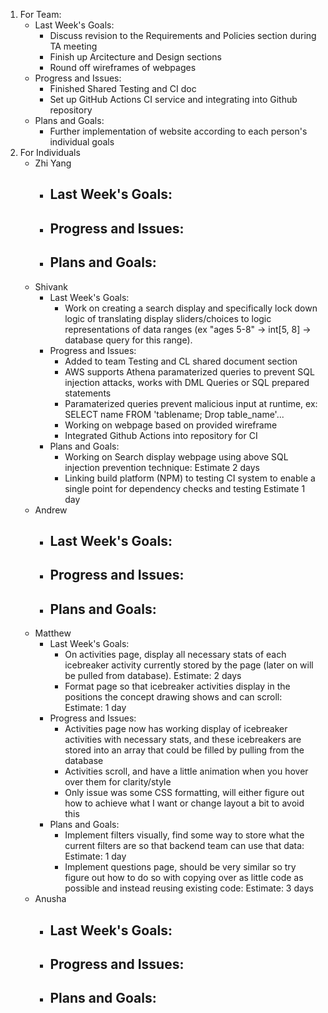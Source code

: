 1. For Team:
   - Last Week's Goals:
       - Discuss revision to the Requirements and Policies section during TA meeting
       - Finish up Arcitecture and Design sections
       - Round off wireframes of webpages
   - Progress and Issues:
       - Finished Shared Testing and CI doc
       - Set up GitHub Actions CI service and integrating into Github repository
   - Plans and Goals:
       - Further implementation of website according to each person's individual goals
3. For Individuals
   - Zhi Yang
       - Last Week's Goals:
           - 
       - Progress and Issues:
           - 
       - Plans and Goals:
           - 
   - Shivank
      - Last Week's Goals:
           - Work on creating a search display and specifically lock down logic of translating display sliders/choices to logic representations of data ranges (ex "ages 5-8" -> int[5, 8] -> database query for this range).
       - Progress and Issues:
           - Added to team Testing and CL shared document section
           - AWS supports Athena paramaterized queries to prevent SQL injection attacks, works with DML Queries or SQL prepared statements
           - Paramaterized queries prevent malicious input at runtime, ex: SELECT name FROM 'tablename; Drop table_name'...
           - Working on webpage based on provided wireframe
           - Integrated Github Actions into repository for CI
       - Plans and Goals:
           - Working on Search display webpage using above SQL injection prevention technique: Estimate 2 days
           - Linking build platform (NPM) to testing CI system to enable a single point for dependency checks and testing Estimate 1 day
   - Andrew
      - Last Week's Goals:
           - 
       - Progress and Issues:
           - 
       - Plans and Goals:
           - 
   - Matthew
       - Last Week's Goals:
         - On activities page, display all necessary stats of each icebreaker activity currently stored by the page (later on will be pulled from database). Estimate: 2 days
         - Format page so that icebreaker activities display in the positions the concept drawing shows and can scroll: Estimate: 1 day
       - Progress and Issues:
         - Activities page now has working display of icebreaker activities with necessary stats, and these icebreakers are stored into an array that could be filled by pulling from the database
         - Activities scroll, and have a little animation when you hover over them for clarity/style
         - Only issue was some CSS formatting, will either figure out how to achieve what I want or change layout a bit to avoid this
       - Plans and Goals:
         - Implement filters visually, find some way to store what the current filters are so that backend team can use that data: Estimate: 1 day
         - Implement questions page, should be very similar so try figure out how to do so with copying over as little code as possible and instead reusing existing code: Estimate: 3 days
   - Anusha
      - Last Week's Goals:
           - 
       - Progress and Issues:
           - 
       - Plans and Goals:
           - 
